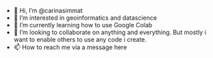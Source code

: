 - 👋 Hi, I’m @carinasimmat
- 👀 I’m interested in geoinformatics and datascience
- 🌱 I’m currently learning how to use Google Colab
- 💞️ I’m looking to collaborate on anything and everything. But mostly i want to enable others to use any code i create. 
- 📫 How to reach me via a message here

<!---
carinasimmat/carinasimmat is a ✨ special ✨ repository because its `README.md` (this file) appears on your GitHub profile.
You can click the Preview link to take a look at your changes.
--->
